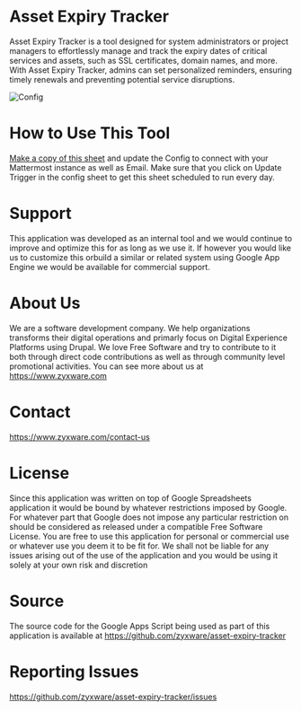 # Asset Expiry Tracker
Asset Expiry Tracker is a tool designed for system administrators or project managers to effortlessly manage and track the expiry dates of critical services and assets, such as SSL certificates, domain names, and more. With Asset Expiry Tracker, admins can set personalized reminders, ensuring timely renewals and preventing potential service disruptions.

![Config](https://user-images.githubusercontent.com/137140972/271471162-447bcb5e-f98d-4677-8a96-154fc1a2412c.png)

# How to Use This Tool
[Make a copy of this sheet](https://docs.google.com/spreadsheets/d/15QrahRu29vNgV_UXCJi_bStJlMEVk6RXsi6mdRTB0d4/template/preview) and update the Config to connect with your Mattermost instance as well as Email. Make sure that you click on Update Trigger in the config sheet to get this sheet scheduled to run every day.

# Support
This application was developed as an internal tool and we would continue to improve and optimize this for as long as we use it. If however you would like us to customize this orbuild a similar or related system using Google App Engine we would be available for commercial support.

# About Us
We are a software development company. We help organizations transforms their digital operations and primarly focus on Digital Experience Platforms using Drupal. We love Free Software and try to contribute to it both through direct code contributions as well as through community level promotional activities. You can see more about us at https://www.zyxware.com

# Contact
https://www.zyxware.com/contact-us

# License
Since this application was written on top of Google Spreadsheets application it would be bound by whatever restrictions imposed by Google. For whatever part that Google does not impose any particular restriction on should be considered as released under a compatible Free Software License. You are free to use this application for personal or commercial use or whatever use you deem it to be fit for. We shall not be liable for any issues arising out of the use of the application and you would be using it solely at your own risk and discretion

# Source
The source code for the Google Apps Script being used as part of this application is available at https://github.com/zyxware/asset-expiry-tracker

# Reporting Issues
https://github.com/zyxware/asset-expiry-tracker/issues
